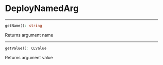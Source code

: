# DeployNamedArg

---
```php
getName(): string
```
Returns argument name

---
```php
getValue(): CLValue
```
Returns argument value
